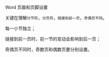 Word 页眉和页脚设置



关键在理解`分节符`，`分页符`，`链接到前一页`，`奇偶页不同`。

每一小节独立；

链接到前一页时，前一节的变动会影响到后一页；

奇偶页不同时，奇数页和偶数页要分别设置。